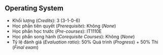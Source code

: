 ## Operating System

- Khối lượng (<i>Credits</i>): 3 (3-1-0-6)
- Học phần tiên quyết (<i>Prerequisite</i>): Không (<i>None</i>)
- Học phần học trước (<i>Pre-courses</i>): IT1110E
- Học phần song hành (<i>Corequisite Courses</i>): Không (<i>None</i>)
- Tỷ lệ đánh giá (<i>Evaluation ratio</i>): 50% Quá trình (<i>Progress</i>) + 50% Thi (<i>Final exam</i>) 